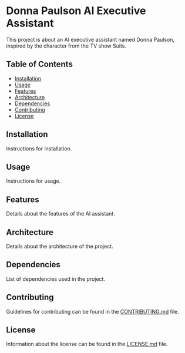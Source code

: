 # Donna Paulson AI Executive Assistant

This project is about an AI executive assistant named Donna Paulson, inspired by the character from the TV show Suits.

## Table of Contents

- [Installation](#installation)
- [Usage](#usage)
- [Features](#features)
- [Architecture](#architecture)
- [Dependencies](#dependencies)
- [Contributing](#contributing)
- [License](#license)

## Installation

Instructions for installation.

## Usage

Instructions for usage.

## Features

Details about the features of the AI assistant.

## Architecture

Details about the architecture of the project.

## Dependencies

List of dependencies used in the project.

## Contributing

Guidelines for contributing can be found in the [CONTRIBUTING.md](CONTRIBUTING.md) file.

## License

Information about the license can be found in the [LICENSE.md](LICENSE.md) file.